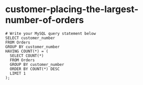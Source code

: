 
  # customer-placing-the-largest-number-of-orders

  ```mysql
  # Write your MySQL query statement below
SELECT customer_number
FROM Orders
GROUP BY customer_number
HAVING COUNT(*) = (
    SELECT COUNT(*)
    FROM Orders
    GROUP BY customer_number
    ORDER BY COUNT(*) DESC
    LIMIT 1
);

  ```
  
